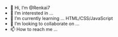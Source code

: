 - 👋 Hi, I’m @Renkai7
- 👀 I’m interested in ...
- 🌱 I’m currently learning ... HTML/CSS/JavaScript
- 💞️ I’m looking to collaborate on ...
- 📫 How to reach me ...

<!---
Renkai7/Renkai7 is a ✨ special ✨ repository because its `README.md` (this file) appears on your GitHub profile.
You can click the Preview link to take a look at your changes.
--->
